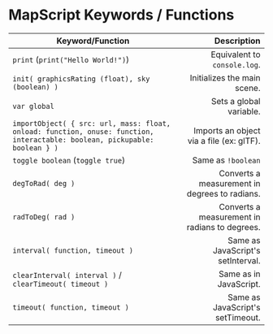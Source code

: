 # MapScript Keywords / Functions
| Keyword/Function                                                                                                            | Description                                    |
| --------------------------------------------------------------------------------------------------------------------------- | ---------------------------------------------: |
| `print` (`print("Hello World!")`)                                                                                           | Equivalent to `console.log`.                   |
| `init( graphicsRating (float), sky (boolean) )`                                                                             | Initializes the main scene.                    |
| `var global`                                                                                                                | Sets a global variable.                        |
| `importObject( { src: url, mass: float, onload: function, onuse: function, interactable: boolean, pickupable: boolean } )`  | Imports an object via a file (ex: glTF).       |
| `toggle boolean` (`toggle true`)                                                                                            | Same as `!boolean`                             |
| `degToRad( deg )`                                                                                                           | Converts a measurement in degrees to radians.  |
| `radToDeg( rad )`                                                                                                           | Converts a measurement in radians to degrees.  |
| `interval( function, timeout )`                                                                                             | Same as JavaScript's setInterval.              |
| `clearInterval( interval )` / `clearTimeout( timeout )`                                                                     | Same as in JavaScript.                         |
| `timeout( function, timeout )`                                                                                              | Same as JavaScript's setTimeout.               |
